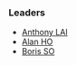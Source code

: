 ### Leaders

* [Anthony LAI](mailto:anthonylai@owasp.org)
* [Alan HO](mailto:alanho@owasp.org)
* [Boris SO](mailto:boris.so@owasp.org)

